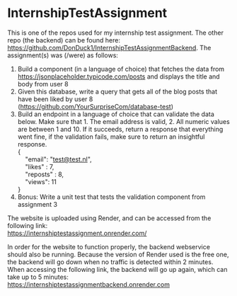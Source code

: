 # InternshipTestAssignment
This is one of the repos used for my internship test assignment. The other repo (the backend) can be found here: https://github.com/DonDuck1/InternshipTestAssignmentBackend. The assignment(s) was (/were) as follows:

1. Build a component (in a language of choice) that fetches the data from
https://jsonplaceholder.typicode.com/posts and displays the title and body from user 8
2. Given this database, write a query that gets all of the blog posts that have been liked by user 8 (https://github.com/YourSurpriseCom/database-test)
3. Build an endpoint in a language of choice that can validate the data below. Make sure that 1. The email address is valid, 2. All numeric values are between 1 and 10. If it succeeds, return a response that everything went fine, if the validation fails, make sure to return an insightful response.\
{\
$\quad$&quot;email&quot;: &quot;test@test.nl&quot;,\
$\quad$&quot;likes&quot; : 7,\
$\quad$&quot;reposts&quot; : 8,\
$\quad$&quot;views&quot;: 11\
}
4. Bonus: Write a unit test that tests the validation component from assignment 3

The website is uploaded using Render, and can be accessed from the following link:\
https://internshiptestassignment.onrender.com/

In order for the website to function properly, the backend webservice should also be running. Because the version of Render used is the free one, the backend will go down when no traffic is detected within 2 minutes. When accessing the following link, the backend will go up again, which can take up to 5 minutes:\
https://internshiptestassignmentbackend.onrender.com
